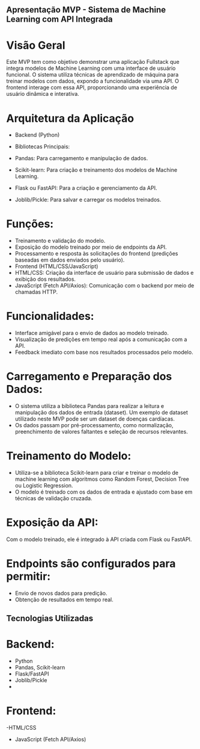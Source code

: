 ## Apresentação MVP - Sistema de Machine Learning com API Integrada

# Visão Geral
Este MVP tem como objetivo demonstrar uma aplicação Fullstack que integra modelos de Machine Learning com uma interface de usuário funcional. O sistema utiliza técnicas de aprendizado de máquina para treinar modelos com dados, expondo a funcionalidade via uma API. O frontend interage com essa API, proporcionando uma experiência de usuário dinâmica e interativa.

# Arquitetura da Aplicação
- Backend (Python)

 - Bibliotecas Principais:
 - Pandas: Para carregamento e manipulação de dados.
 - Scikit-learn: Para criação e treinamento dos modelos de Machine Learning.
 - Flask ou FastAPI: Para a criação e gerenciamento da API.
 - Joblib/Pickle: Para salvar e carregar os modelos treinados.

# Funções:
- Treinamento e validação do modelo.
- Exposição do modelo treinado por meio de endpoints da API.
- Processamento e resposta às solicitações do frontend (predições baseadas em dados enviados pelo usuário).
- Frontend (HTML/CSS/JavaScript)
- HTML/CSS: Criação da interface de usuário para submissão de dados e exibição dos resultados.
- JavaScript (Fetch API/Axios): Comunicação com o backend por meio de chamadas HTTP.

# Funcionalidades:
- Interface amigável para o envio de dados ao modelo treinado.
- Visualização de predições em tempo real após a comunicação com a API.
- Feedback imediato com base nos resultados processados pelo modelo.


# Carregamento e Preparação dos Dados:

- O sistema utiliza a biblioteca Pandas para realizar a leitura e manipulação dos dados de entrada (dataset). Um exemplo de dataset utilizado neste MVP pode ser um dataset de doenças cardíacas.
- Os dados passam por pré-processamento, como normalização, preenchimento de valores faltantes e seleção de recursos relevantes.

# Treinamento do Modelo:

- Utiliza-se a biblioteca Scikit-learn para criar e treinar o modelo de machine learning com algoritmos como Random Forest, Decision Tree ou Logistic Regression.
- O modelo é treinado com os dados de entrada e ajustado com base em técnicas de validação cruzada.

# Exposição da API:
Com o modelo treinado, ele é integrado à API criada com Flask ou FastAPI.

# Endpoints são configurados para permitir:
- Envio de novos dados para predição.
- Obtenção de resultados em tempo real.
  
## Tecnologias Utilizadas

# Backend:
- Python
- Pandas, Scikit-learn
- Flask/FastAPI
- Joblib/Pickle
- 
# Frontend:
-HTML/CSS
- JavaScript (Fetch API/Axios)

